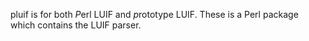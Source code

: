 pluif is for both *P*erl LUIF and *p*rototype LUIF.  These is a Perl
package which contains the LUIF parser.

